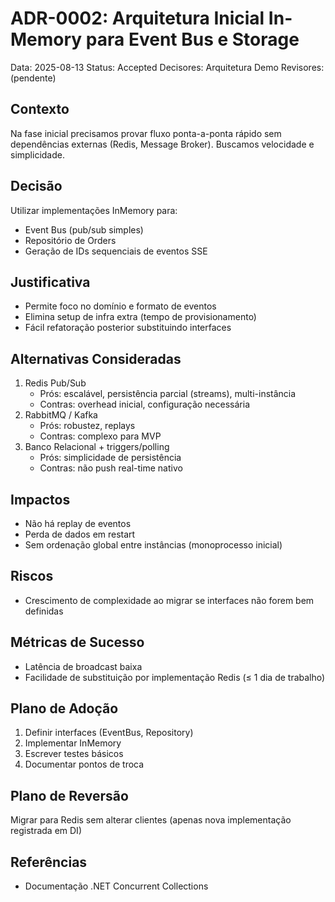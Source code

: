 # ADR-0002: Arquitetura Inicial In-Memory para Event Bus e Storage

Data: 2025-08-13
Status: Accepted
Decisores: Arquitetura Demo
Revisores: (pendente)

## Contexto
Na fase inicial precisamos provar fluxo ponta-a-ponta rápido sem dependências externas (Redis, Message Broker). Buscamos velocidade e simplicidade.

## Decisão
Utilizar implementações InMemory para:
- Event Bus (pub/sub simples)
- Repositório de Orders
- Geração de IDs sequenciais de eventos SSE

## Justificativa
- Permite foco no domínio e formato de eventos
- Elimina setup de infra extra (tempo de provisionamento)
- Fácil refatoração posterior substituindo interfaces

## Alternativas Consideradas
1. Redis Pub/Sub
   - Prós: escalável, persistência parcial (streams), multi-instância
   - Contras: overhead inicial, configuração necessária
2. RabbitMQ / Kafka
   - Prós: robustez, replays
   - Contras: complexo para MVP
3. Banco Relacional + triggers/polling
   - Prós: simplicidade de persistência
   - Contras: não push real-time nativo

## Impactos
- Não há replay de eventos
- Perda de dados em restart
- Sem ordenação global entre instâncias (monoprocesso inicial)

## Riscos
- Crescimento de complexidade ao migrar se interfaces não forem bem definidas

## Métricas de Sucesso
- Latência de broadcast baixa
- Facilidade de substituição por implementação Redis (≤ 1 dia de trabalho)

## Plano de Adoção
1. Definir interfaces (EventBus, Repository)
2. Implementar InMemory
3. Escrever testes básicos
4. Documentar pontos de troca

## Plano de Reversão
Migrar para Redis sem alterar clientes (apenas nova implementação registrada em DI)

## Referências
- Documentação .NET Concurrent Collections
